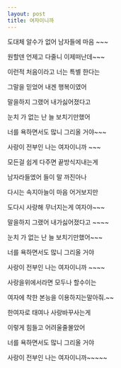 ```yaml
---
layout: post
title: 여자이니까
---
```


도대체 알수가 없어 남자들에 마음 ~~~

원할덴 언제고 다줄니 이제떠난데~~~

이런적 처음이라고 너는 특별 한다는

그말을 믿었어 내겐 행복이였어

말을하지 그랬어 내가싫어졌다고

눈치 가 없는 난 늘 보치기만했어

너를 욕하면서도 많니 그리올 거야~~~

사랑이 전부인 나는 여자이니까 ~~~

모든걸 쉽게 다주면 끝방식지내는게

남자라들엤어 들이 말 까진아나

다시는 속지아늘이 마음 어거보지만

도다시 사랑해 무너지는게 여자야~~~

말을하지 그랬어 내가싫어졌다고 ~~~~

눈치 가 없는 난 늘 보치기만했어~~~

너를 욕하면서도 많니 그리올 거야

사랑이 전부인 나는 여자이니까 ~~~~

사랑을위에서라면 모두나 할수이는

여자에 착한 본능을 이용하지는말아줘.~~

한여자로 태여나 사랑바꾸사는게

이렇게 힘들고 어려울줄몰았어

너를 욕하면서도 많니 그리올 거야

사랑이 전부인 나는 여자이니까~~~~~
